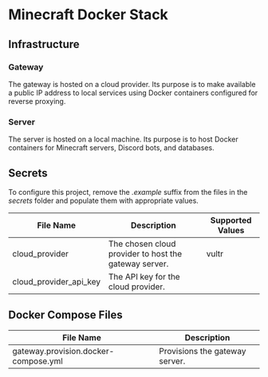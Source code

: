 # Minecraft Docker Stack

## Infrastructure

### Gateway

The gateway is hosted on a cloud provider. Its purpose is to make available a
public IP address to local services using Docker containers configured for
reverse proxying.

### Server

The server is hosted on a local machine. Its purpose is to host Docker
containers for Minecraft servers, Discord bots, and databases.

## Secrets

To configure this project, remove the _.example_ suffix from the files in the
_secrets_ folder and populate them with appropriate values.

| File Name              | Description                                           | Supported Values |
| ---------------------- | ----------------------------------------------------- | ---------------- |
| cloud_provider         | The chosen cloud provider to host the gateway server. | vultr            |
| cloud_provider_api_key | The API key for the cloud provider.                   |                  |

## Docker Compose Files

| File Name                            | Description                    |
| ------------------------------------ | ------------------------------ |
| gateway.provision.docker-compose.yml | Provisions the gateway server. |
